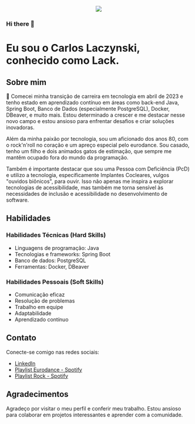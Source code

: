 <p align="center"> 
<img src = "https://user-images.githubusercontent.com/133882447/244464521-acc40a02-36f5-4c32-8b19-fd0ea4e8d4a4.png"></p>

### Hi there 👋

# Eu sou o Carlos Laczynski, conhecido como Lack.

## Sobre mim

🚀 Comecei minha transição de carreira em tecnologia em abril de 2023 e tenho estado em aprendizado contínuo em áreas como back-end Java, Spring Boot, Banco de Dados (especialmente PostgreSQL), Docker, DBeaver, e muito mais. Estou determinado a crescer e me destacar nesse novo campo e estou ansioso para enfrentar desafios e criar soluções inovadoras.

Além da minha paixão por tecnologia, sou um aficionado dos anos 80, com o rock'n'roll no coração e um apreço especial pelo eurodance. Sou casado, tenho um filho e dois animados gatos de estimação, que sempre me mantêm ocupado fora do mundo da programação.

Também é importante destacar que sou uma Pessoa com Deficiência (PcD) e utilizo a tecnologia, especificamente Implantes Cocleares, vulgos "ouvidos biônicos", para ouvir. Isso não apenas me inspira a explorar tecnologias de acessibilidade, mas também me torna sensível às necessidades de inclusão e acessibilidade no desenvolvimento de software.

## Habilidades

### Habilidades Técnicas (Hard Skills)
- Linguagens de programação: Java
- Tecnologias e frameworks: Spring Boot
- Banco de dados: PostgreSQL
- Ferramentas: Docker, DBeaver

### Habilidades Pessoais (Soft Skills)
- Comunicação eficaz
- Resolução de problemas
- Trabalho em equipe
- Adaptabilidade
- Aprendizado contínuo

## Contato

Conecte-se comigo nas redes sociais:

- [LinkedIn](https://www.linkedin.com/in/calj82)
- [Playlist Eurodance - Spotify](https://open.spotify.com/playlist/52YcwQIRrDUZ9atOcOqjFu)
- [Playlist Rock - Spotify](https://open.spotify.com/playlist/37i9dQZF1DXcmaoFmN75bi)

## Agradecimentos

Agradeço por visitar o meu perfil e conferir meu trabalho. Estou ansioso para colaborar em projetos interessantes e aprender com a comunidade.
